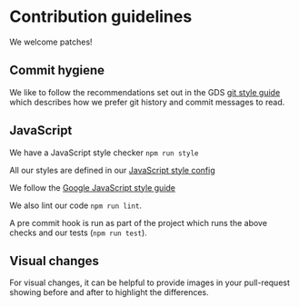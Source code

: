 # Contribution guidelines

We welcome patches!

## Commit hygiene

We like to follow the recommendations set out in the GDS [git style guide][gitstyle]
which describes how we prefer git history and commit messages to read.

[gitstyle]: https://github.com/alphagov/styleguides/blob/master/git.md

## JavaScript

We have a JavaScript style checker `npm run style`

All our styles are defined in our [JavaScript style config][jsstyle]

We follow the [Google JavaScript style guide](https://google.github.io/styleguide/javascriptguide.xml)

We also lint our code `npm run lint`.

[jsstyle]: https://github.com/UKHomeOffice/brp_app/blob/master/.jscsrc.json

A pre commit hook is run as part of the project which runs the above checks and our tests (`npm run test`).

## Visual changes

For visual changes, it can be helpful to provide images in your pull-request
showing before and after to highlight the differences.
